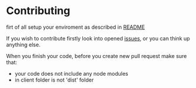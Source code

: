 # Contributing 
firt of all setup your enviroment as described in [README](https://github.com/OG-Gardavsky/budget_app/blob/main/README.md)

If you wish to contribute firstly look into opened [issues](https://github.com/OG-Gardavsky/budget_app/issues), or you can think up anything else.

When you finish your code, before you create new pull request make sure that:
- your code does not include any node modules
- in client folder is not 'dist' folder
